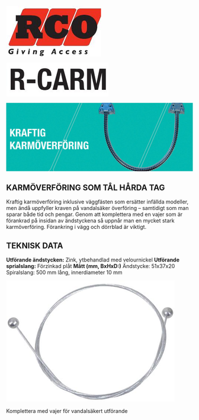 ![](_page_0_Picture_0.jpeg)

![](_page_0_Picture_1.jpeg)

![](_page_0_Picture_2.jpeg)

## **KARMÖVERFÖRING SOM TÅL HÅRDA TAG**

Kraftig karmöverföring inklusive väggfästen som ersätter infällda modeller, men ändå uppfyller kraven på vandalsäker överföring – samtidigt som man sparar både tid och pengar. Genom att komplettera med en vajer som är förankrad på insidan av ändstyckena så uppnår man en mycket stark karmöverföring. Förankring i vägg och dörrblad är viktigt.

## **TEKNISK DATA**

**Utförande ändstycken:** Zink, ytbehandlad med velournickel **Utförande sprialslang:** Förzinkad plåt **Mått (mm, BxHxD:)** Ändstycke: 51x37x20 Spiralslang: 500 mm lång, innerdiameter 10 mm

![](_page_0_Picture_7.jpeg)

 Komplettera med vajer för vandalsäkert utförande
